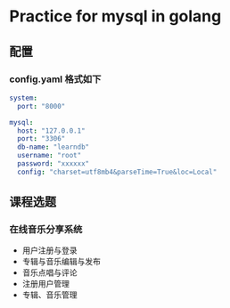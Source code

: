 # Practice for mysql in golang

## 配置
### config.yaml 格式如下
```yaml
system:
  port: "8000"

mysql:
  host: "127.0.0.1"
  port: "3306"
  db-name: "learndb"
  username: "root"
  password: "xxxxxx"
  config: "charset=utf8mb4&parseTime=True&loc=Local"
```


## 课程选题
### 在线音乐分享系统
- 用户注册与登录
- 专辑与音乐编辑与发布
- 音乐点唱与评论
- 注册用户管理
- 专辑、音乐管理
